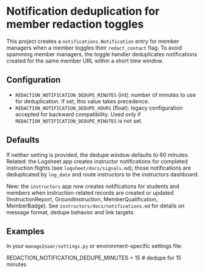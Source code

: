 Notification deduplication for member redaction toggles
=====================================================

This project creates a `notifications.Notification` entry for member managers when a
member toggles their `redact_contact` flag. To avoid spamming member managers, the
toggle handler deduplicates notifications created for the same member URL within a
short time window.

Configuration
-------------
- `REDACTION_NOTIFICATION_DEDUPE_MINUTES` (int): number of minutes to use for
  deduplication. If set, this value takes precedence.
- `REDACTION_NOTIFICATION_DEDUPE_HOURS` (float): legacy configuration accepted for
  backward compatibility. Used only if `REDACTION_NOTIFICATION_DEDUPE_MINUTES` is
  not set.

Defaults
--------
If neither setting is provided, the dedupe window defaults to 60 minutes.
Related: the Logsheet app creates instructor notifications for completed
instruction flights (see `logsheet/docs/signals.md`); those notifications are
deduplicated by `log_date` and route instructors to the instructors dashboard.

New: the `instructors` app now creates notifications for students and members when
instruction-related records are created or updated (InstructionReport, GroundInstruction,
MemberQualification, MemberBadge). See `instructors/docs/notifications.md` for details
on message format, dedupe behavior and link targets.

Examples
--------
In your `manage2soar/settings.py` or environment-specific settings file:

REDACTION_NOTIFICATION_DEDUPE_MINUTES = 15  # dedupe for 15 minutes
